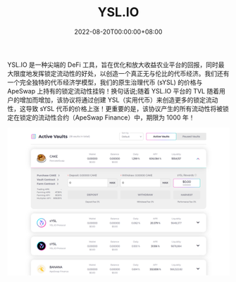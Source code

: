 ﻿---
title: "YSL.IO"
description: "YSL.IO 旨在优化和扩大收益农业平台的回报，同时最大化锁定流动性的好处。"
date: 2022-08-20T00:00:00+08:00
lastmod: 2022-08-20T00:00:00+08:00
draft: false
authors: [“boogArno”]
featuredImage: "ysl-io.png"
tags: ["DeFi","YSL.IO"]
categories: ["nfts"]
nfts: ["DeFi"]
blockchain: "BSC"
website: "https://ysl.io/swap"
twitter: "https://twitter.com/ysl_io"
discord: ""
telegram: "https://t.me/yslen_ann"
github: "https://github.com/ysl-io"
youtube: ""
twitch: ""
facebook: "https://www.facebook.com/ysl.i0"
instagram: ""
reddit: "https://reddit.com/r/ysl_io/"
medium: "https://medium.com/ysl-io"
steam: ""
gitbook: ""
googleplay: ""
appstore: ""
status: "Live"
weight: 
lightgallery: true
toc: true
pinned: false
recommend: false
recommend1: false
---
YSL.IO 是一种尖端的 DeFi 工具，旨在优化和放大收益农业平台的回报，同时最大限度地发挥锁定流动性的好处，以创造一个真正无与伦比的代币经济。我们还有一个完全独特的代币经济学模型，我们的原生治理代币 (sYSL) 的价格与 ApeSwap 上持有的锁定流动性挂钩！换句话说;随着 YSL.IO 平台的 TVL 随着用户的增加而增加，该协议将通过创建 YSL（实用代币）来创造更多的锁定流动性，这导致 sYSL 代币的价格上涨！更重要的是，该协议产生的所有流动性将被锁定在锁定的流动性合约（ApeSwap Finance）中，期限为 1000 年！

![yslio-dapp-defi-bsc-image1_00903541b87d1446e2c114cb08e4675d](yslio-dapp-defi-bsc-image1_00903541b87d1446e2c114cb08e4675d.png)